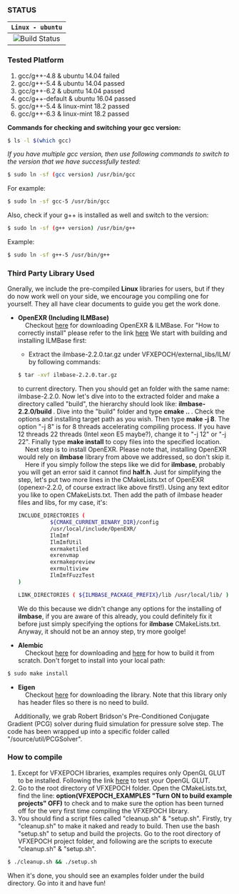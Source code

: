 ### **STATUS**
| **`Linux - ubuntu`** |
|:----------------------:|
|![Build Status](https://travis-ci.org/Shakebones/VFXEPOCH.svg?branch=master)|

### **Tested Platform**
1. gcc/g++-4.8 & ubuntu 14.04 failed
2. gcc/g++-5.4 & ubuntu 14.04 passed
3. gcc/g++-6.2 & ubuntu 14.04 passed
4. gcc/g++-default & ubuntu 16.04 passed
5. gcc/g++-5.4 & linux-mint 18.2 passed
6. gcc/g++-6.3 & linux-mint 18.2 passed

**Commands for checking and switching your gcc version:**
```sh
$ ls -l $(which gcc)
```

*If you have multiple gcc version, then use following commands to switch to
the version that we have successfully tested:*

```sh
$ sudo ln -sf (gcc version) /usr/bin/gcc
```
For example:
```sh
$ sudo ln -sf gcc-5 /usr/bin/gcc
```
Also, check if your g++ is installed as well and switch to the version:
```sh
$ sudo ln -sf (g++ version) /usr/bin/g++
```
Example:
```sh
$ sudo ln -sf g++-5 /usr/bin/g++
```

### **Third Party Library Used**
Gnerally, we include the pre-compiled **Linux** libraries for users, but if they do now work well on your side, we
encourage you compiling one for yourself. They all have clear documents to guide you get the work done.

* **OpenEXR (Including ILMBase)**
<br />&nbsp;&nbsp;&nbsp;&nbsp;Checkout [here](http://www.openexr.com/downloads.html) for downloading OpenEXR & ILMBase. For "How to correctly install" please refer to the link [here](http://www.openexr.com/documentation.html)
We start with building and installing ILMBase first:
	* Extract the ilmbase-2.2.0.tar.gz under VFXEPOCH/external_libs/ILM/ by following commands:
	
	```sh
	$ tar -xvf ilmbase-2.2.0.tar.gz
	```
	to current directory. Then you should get an folder with the same name: ilmbase-2.2.0.
	Now let's dive into to the extracted folder and make a directory called "build", the hierarchy should look like:
	<b>ilmbase-2.2.0/build </b>. Dive into the "build" folder and type <b> cmake .. </b>. Check the options and installing target path as you wish. Then type <b>make -j 8</b>. The option "-j 8" is for 8 threads accelerating compiling process. If you have 12 threads 22 threads (Intel xeon E5 maybe?), change it to "-j 12" or "-j 22". Finally type <b>make install</b> to copy files into the specified location.
	&nbsp;&nbsp;&nbsp;&nbsp;Next step is to install OpenEXR. Please note that, installing OpenEXR would rely on <b>ilmbase</b> library from above we addressed, so don't skip it.
	&nbsp;&nbsp;&nbsp;&nbsp;Here if you simply follow the steps like we did for <b>ilmbase</b>, probably you will get an error said it cannot find <b>half.h</b>. Just for simplifying the step, let's put two more lines in the CMakeLists.txt of OpenEXR (openexr-2.2.0, of course extract like above first!). Using any text editor you like to open CMakeLists.txt. Then add the path of ilmbase header files and libs, for my case, it's:
	```sh
	INCLUDE_DIRECTORIES (
			  ${CMAKE_CURRENT_BINARY_DIR}/config
			  /usr/local/include/OpenEXR/
			  IlmImf
			  IlmImfUtil
			  exrmaketiled
			  exrenvmap
			  exrmakepreview
			  exrmultiview
			  IlmImfFuzzTest
	)

	LINK_DIRECTORIES ( ${ILMBASE_PACKAGE_PREFIX}/lib /usr/local/lib/ )
	```
	We do this because we didn't change any options for the installing of <b>ilmbase</b>, if you are aware of this already, you could definitely fix it before just simply specifying the options for <b>ilmbase</b> CMakeLists.txt. Anyway, it should not be an annoy step, try more goolge!
* **Alembic**
<br />&nbsp;&nbsp;&nbsp;&nbsp;Checkout [here](https://github.com/alembic/alembic) for downloading and [here](http://docs.alembic.io/#build-alembic) for how to build it from scratch. Don't forget to install into your local path:
```sh
$ sudo make install
```
* **Eigen**
<br />&nbsp;&nbsp;&nbsp;&nbsp;Checkout [here](http://eigen.tuxfamily.org/index.php?title=Main_Page) for downloading the library. Note that this library only has header files so there is no need to build.

&nbsp;&nbsp;&nbsp;&nbsp;Additionally, we grab Robert Bridson's Pre-Conditioned Conjugate Gradient (PCG) solver during fluid simulation for pressure solve step. The code has been wrapped up into a specific folder called "/source/util/PCGSolver".

### **How to compile**
1. Except for VFXEPOCH libraries, examples requires only OpenGL GLUT to be installed. Following the link [here](http://kiwwito.com/installing-opengl-glut-libraries-in-ubuntu/) to test your OpenGL GLUT.
2. Go to the root directory of VFXEPOCH folder. Open the CMakeLists.txt, find the line:
**option(VFXEPOCH_EXAMPLES "Turn ON to build example projects" OFF)** to check and  to make sure the option has been turned off for the very first time compiling the VFXEPOCH library.
3. You should find a script files called "cleanup.sh" & "setup.sh". Firstly, try "cleanup.sh" to make it naked and ready to build. Then use the bash "setup.sh" to setup and build the projects. Go to the root directory of VFXEPOCH project folder, and following are the scripts to execute "cleanup.sh" & "setup.sh".
```sh
$ ./cleanup.sh && ./setup.sh
```
When it's done, you should see an examples folder under the build directory. Go into it and have fun!
